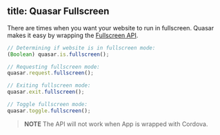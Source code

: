 title: Quasar Fullscreen
---
There are times when you want your website to run in fullscreen.
Quasar makes it easy by wrapping the [Fullscreen API](https://developer.mozilla.org/en-US/docs/Web/API/Fullscreen_API).

<input type="hidden" data-external-demo="app-fullscreen">

``` js
// Determining if website is in fullscreen mode:
(Boolean) quasar.is.fullscreen();

// Requesting fullscreen mode:
quasar.request.fullscreen();

// Exiting fullscreen mode:
quasar.exit.fullscreen();

// Toggle fullscreen mode:
quasar.toggle.fullscreen();
```

> **NOTE**
> The API will not work when App is wrapped with Cordova.

